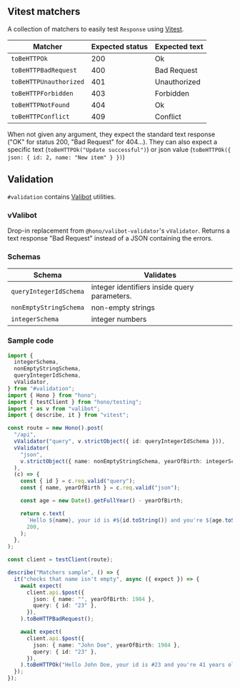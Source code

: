 ## Vitest matchers

A collection of matchers to easily test `Response` using [Vitest](https://https://vitest.dev/).

| Matcher                | Expected status | Expected text |
| ---------------------- | --------------- | ------------- |
| `toBeHTTPOk`           | 200             | Ok            |
| `toBeHTTPBadRequest`   | 400             | Bad Request   |
| `toBeHTTPUnauthorized` | 401             | Unauthorized  |
| `toBeHTTPForbidden`    | 403             | Forbidden     |
| `toBeHTTPNotFound`     | 404             | Ok            |
| `toBeHTTPConflict`     | 409             | Conflict      |

When not given any argument, they expect the standard text response ("OK" for status 200, "Bad Request" for 404...).
They can also expect a specific text (`toBeHTTPOk("Update successful")`) or json value (`toBeHTTPOk({ json: { id: 2, name: "New item" } })`)

## Validation

`#validation` contains [Valibot](https://valibot.dev) utilities.

### vValibot

Drop-in replacement from `@hono/valibot-validator`'s `vValidator`.
Returns a text response "Bad Request" instead of a JSON containing the errors.

### Schemas

| Schema                 | Validates                                    |
| ---------------------- | -------------------------------------------- |
| `queryIntegerIdSchema` | integer identifiers inside query parameters. |
| `nonEmptyStringSchema` | non-empty strings                            |
| `integerSchema`        | integer numbers                              |

### Sample code

```typescript
import {
  integerSchema,
  nonEmptyStringSchema,
  queryIntegerIdSchema,
  vValidator,
} from "#validation";
import { Hono } from "hono";
import { testClient } from "hono/testing";
import * as v from "valibot";
import { describe, it } from "vitest";

const route = new Hono().post(
  "/api",
  vValidator("query", v.strictObject({ id: queryIntegerIdSchema })),
  vValidator(
    "json",
    v.strictObject({ name: nonEmptyStringSchema, yearOfBirth: integerSchema }),
  ),
  (c) => {
    const { id } = c.req.valid("query");
    const { name, yearOfBirth } = c.req.valid("json");

    const age = new Date().getFullYear() - yearOfBirth;

    return c.text(
      `Hello ${name}, your id is #${id.toString()} and you're ${age.toString()} years old`,
      200,
    );
  },
);

const client = testClient(route);

describe("Matchers sample", () => {
  it("checks that name isn't empty", async ({ expect }) => {
    await expect(
      client.api.$post({
        json: { name: "", yearOfBirth: 1984 },
        query: { id: "23" },
      }),
    ).toBeHTTPBadRequest();

    await expect(
      client.api.$post({
        json: { name: "John Doe", yearOfBirth: 1984 },
        query: { id: "23" },
      }),
    ).toBeHTTPOk("Hello John Doe, your id is #23 and you're 41 years old");
  });
});
```
